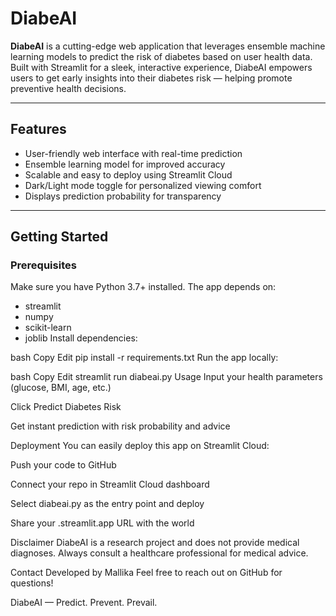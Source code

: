 # DiabeAI

**DiabeAI** is a cutting-edge web application that leverages ensemble machine learning models to predict the risk of diabetes based on user health data. Built with Streamlit for a sleek, interactive experience, DiabeAI empowers users to get early insights into their diabetes risk — helping promote preventive health decisions.

---

## Features

- User-friendly web interface with real-time prediction
- Ensemble learning model for improved accuracy
- Scalable and easy to deploy using Streamlit Cloud
- Dark/Light mode toggle for personalized viewing comfort
- Displays prediction probability for transparency

---

## Getting Started

### Prerequisites

Make sure you have Python 3.7+ installed. The app depends on:

- streamlit
- numpy
- scikit-learn
- joblib
Install dependencies:

bash
Copy
Edit
pip install -r requirements.txt
Run the app locally:

bash
Copy
Edit
streamlit run diabeai.py
Usage
Input your health parameters (glucose, BMI, age, etc.)

Click Predict Diabetes Risk

Get instant prediction with risk probability and advice


Deployment
You can easily deploy this app on Streamlit Cloud:

Push your code to GitHub

Connect your repo in Streamlit Cloud dashboard

Select diabeai.py as the entry point and deploy

Share your .streamlit.app URL with the world

Disclaimer
DiabeAI is a research project and does not provide medical diagnoses. Always consult a healthcare professional for medical advice.

Contact
Developed by Mallika
Feel free to reach out on GitHub for questions!

DiabeAI — Predict. Prevent. Prevail.
